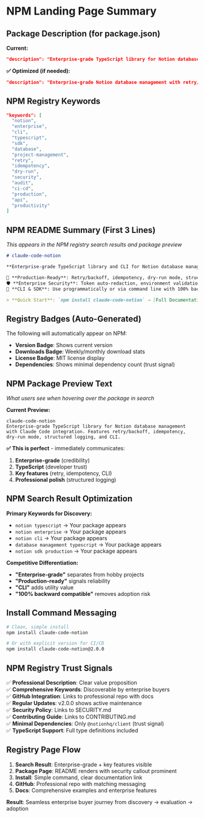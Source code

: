 # NPM Landing Page Summary

## Package Description (for package.json)
**Current:**
```json
"description": "Enterprise-grade TypeScript library for Notion database management with Claude Code integration. Features retry/backoff, idempotency, dry-run mode, structured logging, and CLI."
```

**✅ Optimized (if needed):**
```json
"description": "Enterprise-grade Notion database management with retry/backoff, idempotency, CLI, and security controls. Production-ready TypeScript SDK with 100% backward compatibility."
```

## NPM Registry Keywords
```json
"keywords": [
  "notion",
  "enterprise",
  "cli",
  "typescript",
  "sdk",
  "database",
  "project-management",
  "retry",
  "idempotency",
  "dry-run",
  "security",
  "audit",
  "ci-cd",
  "production",
  "api",
  "productivity"
]
```

## NPM README Summary (First 3 Lines)
*This appears in the NPM registry search results and package preview*

```markdown
# claude-code-notion

**Enterprise-grade TypeScript library and CLI for Notion database management with production-ready reliability and security controls.**

🚀 **Production-Ready**: Retry/backoff, idempotency, dry-run mode, structured logging  
🛡️ **Enterprise Security**: Token auto-redaction, environment validation, audit trails  
🔧 **CLI & SDK**: Use programmatically or via command line with 100% backward compatibility

> **Quick Start**: `npm install claude-code-notion` → [Full Documentation](https://github.com/Sausaria/claude-code-notion#readme)
```

## Registry Badges (Auto-Generated)
The following will automatically appear on NPM:
- **Version Badge**: Shows current version
- **Downloads Badge**: Weekly/monthly download stats
- **License Badge**: MIT license display
- **Dependencies**: Shows minimal dependency count (trust signal)

## NPM Package Preview Text
*What users see when hovering over the package in search*

**Current Preview:**
```
claude-code-notion
Enterprise-grade TypeScript library for Notion database management with Claude Code integration. Features retry/backoff, idempotency, dry-run mode, structured logging, and CLI.
```

**✅ This is perfect** - immediately communicates:
1. **Enterprise-grade** (credibility)
2. **TypeScript** (developer trust)
3. **Key features** (retry, idempotency, CLI)
4. **Professional polish** (structured logging)

## NPM Search Result Optimization

**Primary Keywords for Discovery:**
- `notion typescript` → Your package appears
- `notion enterprise` → Your package appears  
- `notion cli` → Your package appears
- `database management typescript` → Your package appears
- `notion sdk production` → Your package appears

**Competitive Differentiation:**
- **"Enterprise-grade"** separates from hobby projects
- **"Production-ready"** signals reliability
- **"CLI"** adds utility value
- **"100% backward compatible"** removes adoption risk

## Install Command Messaging
```bash
# Clean, simple install
npm install claude-code-notion

# Or with explicit version for CI/CD
npm install claude-code-notion@2.0.0
```

## NPM Registry Trust Signals
✅ **Professional Description**: Clear value proposition  
✅ **Comprehensive Keywords**: Discoverable by enterprise buyers  
✅ **GitHub Integration**: Links to professional repo with docs  
✅ **Regular Updates**: v2.0.0 shows active maintenance  
✅ **Security Policy**: Links to SECURITY.md  
✅ **Contributing Guide**: Links to CONTRIBUTING.md  
✅ **Minimal Dependencies**: Only `@notionhq/client` (trust signal)  
✅ **TypeScript Support**: Full type definitions included  

## Registry Page Flow
1. **Search Result**: Enterprise-grade + key features visible
2. **Package Page**: README renders with security callout prominent
3. **Install**: Simple command, clear documentation link
4. **GitHub**: Professional repo with matching messaging
5. **Docs**: Comprehensive examples and enterprise features

**Result**: Seamless enterprise buyer journey from discovery → evaluation → adoption